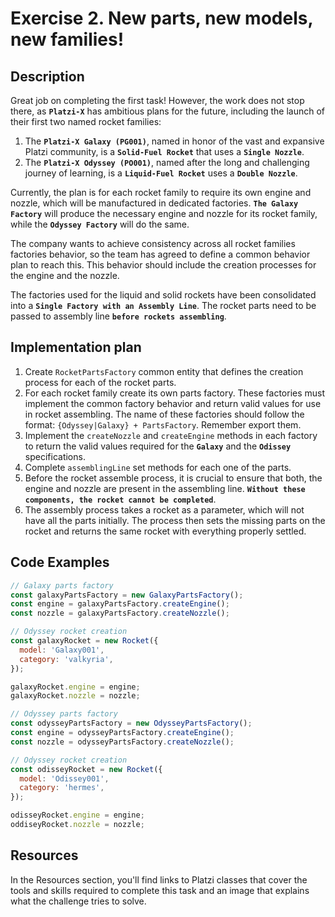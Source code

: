 # Exercise 2. New parts, new models, new families!

## Description

Great job on completing the first task! However, the work does not stop there, as **`Platzi-X`** has ambitious plans for the future, including the launch of their first two named rocket families:

1. The **`Platzi-X Galaxy (PG001)`**, named in honor of the vast and expansive Platzi community, is a **`Solid-Fuel Rocket`** that uses a **`Single Nozzle`**.
2. The **`Platzi-X Odyssey (PO001)`**, named after the long and challenging journey of learning, is a **`Liquid-Fuel Rocket`** uses a **`Double Nozzle`**.

Currently, the plan is for each rocket family to require its own engine and nozzle, which will be manufactured in dedicated factories. **`The Galaxy Factory`** will produce the necessary engine and nozzle for its rocket family, while the **`Odyssey Factory`** will do the same.

The company wants to achieve consistency across all rocket families factories behavior, so the team has agreed to define a common behavior plan to reach this. This behavior should include the creation processes for the engine and the nozzle.

The factories used for the liquid and solid rockets have been consolidated into a **`Single Factory with an Assembly Line`**. The rocket parts need to be passed to assembly line **`before rockets assembling`**.

## Implementation plan

1. Create `RocketPartsFactory` common entity that defines the creation process for each of the rocket parts.
2. For each rocket family create its own parts factory. These factories must implement the common factory behavior and return valid values for use in rocket assembling. The name of these factories should follow the format: `{Odyssey|Galaxy} + PartsFactory`. Remember export them.
3. Implement the `createNozzle` and `createEngine` methods in each factory to return the valid values required for the **`Galaxy`** and the **`Odissey`** specifications.
4. Complete `assemblingLine` set methods for each one of the parts.
5. Before the rocket assemble process, it is crucial to ensure that both, the engine and nozzle are present in the assembling line. **`Without these components, the rocket cannot be completed`**.
6. The assembly process takes a rocket as a parameter, which will not have all the parts initially. The process then sets the missing parts on the rocket and returns the same rocket with everything properly settled.

## Code Examples

```js
// Galaxy parts factory
const galaxyPartsFactory = new GalaxyPartsFactory();
const engine = galaxyPartsFactory.createEngine();
const nozzle = galaxyPartsFactory.createNozzle();

// Odyssey rocket creation
const galaxyRocket = new Rocket({
  model: 'Galaxy001',
  category: 'valkyria',
});

galaxyRocket.engine = engine;
galaxyRocket.nozzle = nozzle;
```

```js
// Odyssey parts factory
const odysseyPartsFactory = new OdysseyPartsFactory();
const engine = odysseyPartsFactory.createEngine();
const nozzle = odysseyPartsFactory.createNozzle();

// Odyssey rocket creation
const odisseyRocket = new Rocket({
  model: 'Odissey001',
  category: 'hermes',
});

odisseyRocket.engine = engine;
oddiseyRocket.nozzle = nozzle;
```

## Resources

In the Resources section, you'll find links to Platzi classes that cover the tools and skills required to complete this task and an image that explains what the challenge tries to solve.
